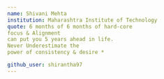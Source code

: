 ```yaml
---
name: Shivani Mehta
institution: Maharashtra Institute of Technology
quote: 6 months of 6 months of hard-core
focus & Alignment
can put you 5 years ahead in life.
Never Underestimate the
power of consistency & desire *

github_user: shirantha97
---
```

